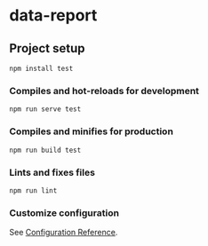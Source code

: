 # data-report

## Project setup
```
npm install test
```

### Compiles and hot-reloads for development
```
npm run serve test
```

### Compiles and minifies for production
```
npm run build test
```

### Lints and fixes files
```
npm run lint
```

### Customize configuration
See [Configuration Reference](https://cli.vuejs.org/config/).

